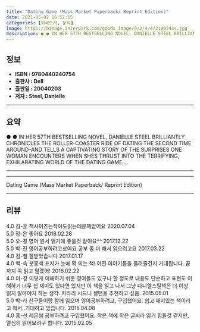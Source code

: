 ```yaml
---
title: "Dating Game (Mass Market Paperback/ Reprint Edition)"
date: 2021-05-02 16:52:15
categories: [외국도서, 문학]
image: https://bimage.interpark.com/goods_image/9/2/4/4/2189244s.jpg
description: ● ● IN HER 57TH BESTSELLING NOVEL, DANIELLE STEEL BRILLIANTLY CHRONICLES THE ROLLER-COASTER RIDE OF DATING THE SECOND TIME AROUND-AND TELLS A CAPTIVATING STOR
---
```


## **정보**

- **ISBN : 9780440240754**
- **출판사 : Dell**
- **출판일 : 20040203**
- **저자 : Steel, Danielle**

------



## **요약**

●  ●  IN HER 57TH BESTSELLING NOVEL, DANIELLE STEEL BRILLIANTLY CHRONICLES THE ROLLER-COASTER RIDE OF DATING THE SECOND TIME AROUND-AND TELLS A CAPTIVATING STORY OF THE SURPRISES ONE WOMAN ENCOUNTERS WHEN SHES THRUST INTO THE TERRIFYING, EXHILARATING WORLD OF THE DATING GAME.... 

------



------


Dating Game (Mass Market Paperback/ Reprint Edition) 

------


## **리뷰** 

4.0 김-훈 책사이즈는작아도읽는데문제없어요 2020.07.04 <br/>5.0 정-은 좋아요 2018.02.28 <br/>5.0 오-경 영어 원서 읽기에 좋을것 같아요^^ 2017.12.22 <br/>5.0 박-진 영어공부하려고샀어요
공부 좀 더 해서 읽으려고요 2017.03.22 <br/>4.0 김-철 잘받았습니다  2017.01.17 <br/>4.0 백-숙 분홍색 표지가 눈에 확 띄는 책! 어떤 이야기들을 들려줄건지 기대됩니다. 끝까지 꼭 읽고 말겠어! 2016.02.22 <br/>4.0 이-경 이렇게 이해하기 쉬운 영어들도 있구나 할 정도로 내용도 단순하고 표현도 이해하기 너무 쉽 재미도 있다면 있지만 이 책을 읽고 나서 그냥 다니엘스틸책은 더 이상 읽지 말아야지 하는 생각. 차라리 시드니 셸던을 추천하고 싶음. 2015.05.01 <br/>5.0 박-라 친구들이랑 함께 읽으며 영어공부하려고, 구입했어요. 쉽고 재미있는 책이라고 해서..기대하고 있습니다. 2015.04.08 <br/>4.0 홍-선 레몬쌤 공부하려고 구입했어요. 작은 책에 작은 글씨라 읽기 힘들것 같지만, 열심히 읽어보려구 합니다. 2015.02.05 <br/>